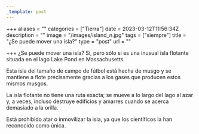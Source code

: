 ```yaml
---
_template: post
---
```


+++
aliases = ""
categories = ["Tierra"]
date = 2023-03-12T11:56:34Z
description = ""
image = "/images/island_n.jpg"
tags = ["siempre"]
title = "¿Se puede mover una isla?"
type = "post"
url = ""

+++
¿Se puede mover una isla? Sí, pero sólo si es una inusual isla flotante situada en el lago Lake Pond en Massachusetts.  
  
Esta isla del tamaño de campo de fútbol está hecha de musgo y se mantiene a flote precisamente gracias a los gases que producen estos mismos musgos.  
  
La isla flotante no tiene una ruta exacta; se mueve a lo largo del lago al azar y, a veces, incluso destruye edificios y amarres cuando se acerca demasiado a la orilla.  
  
Está prohibido atar o inmovilizar la isla, ya que los científicos la han reconocido como única.
